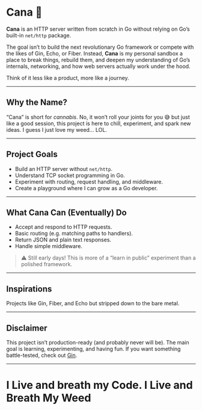 # Cana 🌿

**Cana** is an HTTP server written from scratch in Go  without relying on Go’s built-in `net/http` package.

The goal isn’t to build the next revolutionary Go framework or compete with the likes of Gin, Echo, or Fiber. Instead, **Cana** is my personal sandbox  a place to break things, rebuild them, and deepen my understanding of Go’s internals, networking, and how web servers actually work under the hood.

Think of it less like a product, more like a journey. 

---

## Why the Name?

“Cana” is short for *cannabis*. No, it won’t roll your joints for you 😅  but just like a good session, this project is here to chill, experiment, and spark new ideas. I guess I just love my weed… LOL.

---

## Project Goals

* Build an HTTP server without `net/http`.
* Understand TCP socket programming in Go.
* Experiment with routing, request handling, and middleware.
* Create a playground where I can grow as a Go developer.

---

## What Cana Can (Eventually) Do

* Accept and respond to HTTP requests.
* Basic routing (e.g. matching paths to handlers).
* Return JSON and plain text responses.
* Handle simple middleware.

> ⚠️ Still early days! This is more of a “learn in public” experiment than a polished framework.

---

## Inspirations

Projects like Gin, Fiber, and Echo but stripped down to the bare metal.

---

## Disclaimer

This project isn’t production-ready (and probably never will be). The main goal is learning, experimenting, and having fun. If you want something battle-tested, check out [Gin](https://gin-gonic.com/).

---


# I Live and breath my Code. I Live and Breath My Weed
